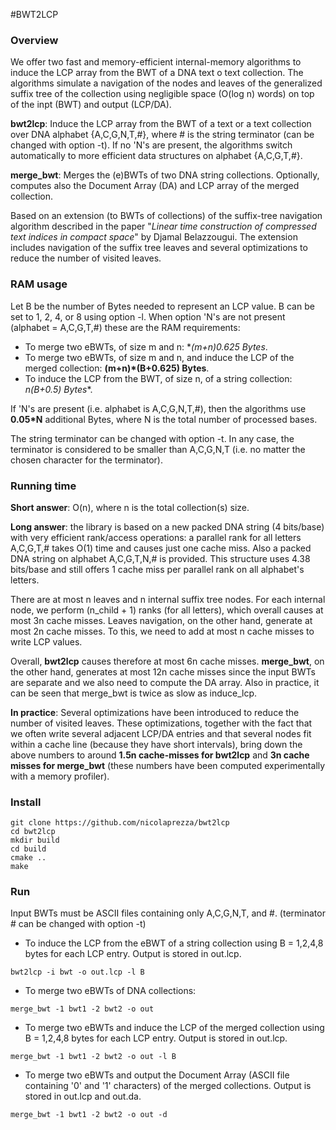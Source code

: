#BWT2LCP

### Overview

We offer two fast and memory-efficient internal-memory algorithms to induce the LCP array from the BWT of a DNA text o text collection. The algorithms simulate a navigation of the nodes and leaves of the generalized suffix tree of the collection using negligible space (O(log n) words) on top of the inpt (BWT) and output (LCP/DA). 

**bwt2lcp**: Induce the LCP array from the BWT of a text or a text collection over DNA alphabet {A,C,G,N,T,#}, where # is the string terminator (can be changed with option -t). If no 'N's are present, the algorithms switch automatically to more efficient data structures on alphabet {A,C,G,T,#}.

**merge_bwt**: Merges the (e)BWTs of two DNA string collections. Optionally, computes also the Document Array (DA) and LCP array of the merged collection. 

 Based on an extension (to BWTs of collections) of the suffix-tree navigation algorithm described in  the paper "*Linear time construction of compressed text indices in compact space*" by Djamal Belazzougui. The extension includes navigation of the suffix tree leaves and several optimizations to reduce the number of visited leaves.

### RAM usage

Let B be the number of Bytes needed to represent an LCP value. B can be set to 1, 2, 4, or 8 using option -l. When option 'N's are not present (alphabet = A,C,G,T,#) these are the RAM requirements:

- To merge two eBWTs, of size m and n: **(m+n)*0.625 Bytes**.
- To merge two eBWTs, of size m and n, and induce the LCP of the merged collection: **(m+n)*(B+0.625) Bytes**.
- To induce the LCP from the BWT, of size n, of a string collection: **n*(B+0.5) Bytes**.

If 'N's are present (i.e. alphabet is A,C,G,N,T,#), then the algorithms use **0.05*N** additional Bytes, where N is the total number of processed bases. 

The string terminator can be changed with option -t. In any case, the terminator is considered to be smaller than A,C,G,N,T (i.e. no matter the chosen character for the terminator).

### Running time

**Short answer**: O(n), where n is the total collection(s) size. 

**Long answer**: the library is based on a new packed DNA string (4 bits/base) with very efficient rank/access operations: a parallel rank for all letters A,C,G,T,# takes O(1) time and causes just one cache miss. Also a packed DNA string on alphabet A,C,G,T,N,# is provided. This structure uses 4.38 bits/base and still offers 1 cache miss per parallel rank on all alphabet's letters. 

There are at most n leaves and n internal suffix tree nodes. For each internal node, we perform (n_child + 1) ranks (for all letters), which overall causes at most 3n cache misses. Leaves navigation, on the other hand, generate at most 2n cache misses. To this, we need to add at most n cache misses to write LCP values. 

Overall, **bwt2lcp** causes therefore at most 6n cache misses. **merge_bwt**, on the other hand, generates at most 12n cache misses since the input BWTs are separate and we also need to compute the DA array. Also in practice, it can be seen that merge_bwt is twice as slow as induce_lcp.

**In practice**: Several optimizations have been introduced to reduce the number of visited leaves. These optimizations, together with the fact that we often write several adjacent LCP/DA entries and that several nodes fit within a cache line (because they have short intervals), bring down the above numbers to around **1.5n  cache-misses for bwt2lcp** and **3n cache misses for merge_bwt** (these numbers have been computed experimentally with a memory profiler).




### Install

~~~~
git clone https://github.com/nicolaprezza/bwt2lcp
cd bwt2lcp
mkdir build
cd build
cmake ..
make
~~~~

### Run

Input BWTs must be ASCII files containing only A,C,G,N,T, and #. (terminator # can be changed with option -t)

- To induce the LCP from the eBWT of a string collection using B = 1,2,4,8 bytes for each LCP entry. Output is stored in out.lcp.
~~~~
bwt2lcp -i bwt -o out.lcp -l B
~~~~ 
- To merge two eBWTs of DNA collections:
~~~~
merge_bwt -1 bwt1 -2 bwt2 -o out
~~~~ 
- To merge two eBWTs and induce the LCP of the merged collection using B = 1,2,4,8 bytes for each LCP entry. Output is stored in out.lcp.
~~~~
merge_bwt -1 bwt1 -2 bwt2 -o out -l B
~~~~ 
- To merge two eBWTs and output the Document Array (ASCII file containing '0' and '1' characters) of the merged collections. Output is stored in out.lcp and out.da.
~~~~
merge_bwt -1 bwt1 -2 bwt2 -o out -d
~~~~ 






